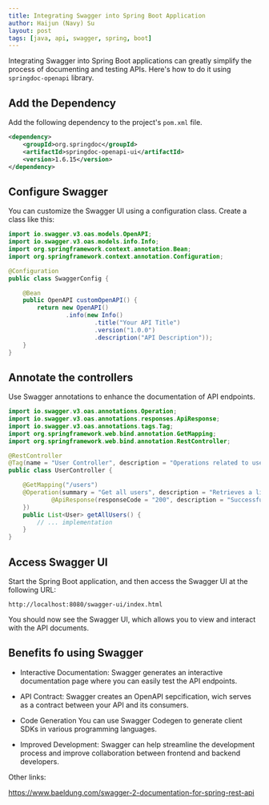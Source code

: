 ```yaml
---
title: Integrating Swagger into Spring Boot Application
author: Haijun (Navy) Su
layout: post
tags: [java, api, swagger, spring, boot]
---
```


Integrating Swagger into Spring Boot applications can  greatly simplify the process of documenting and testing APIs. Here's how to do it using `springdoc-openapi` library.

## Add the Dependency

Add the following dependency to the project's `pom.xml` file.

```xml
<dependency>
    <groupId>org.springdoc</groupId>
    <artifactId>springdoc-openapi-ui</artifactId>
    <version>1.6.15</version>
</dependency>
```

## Configure Swagger

You can customize the Swagger UI using a configuration class. Create a class like this:

```java
import io.swagger.v3.oas.models.OpenAPI;
import io.swagger.v3.oas.models.info.Info;
import org.springframework.context.annotation.Bean;
import org.springframework.context.annotation.Configuration;

@Configuration
public class SwaggerConfig {

    @Bean
    public OpenAPI customOpenAPI() {
        return new OpenAPI()
                .info(new Info()
                        .title("Your API Title")
                        .version("1.0.0")
                        .description("API Description"));
    }
}
```

## Annotate the controllers

Use Swagger annotations to enhance the documentation of API endpoints.

```java
import io.swagger.v3.oas.annotations.Operation;
import io.swagger.v3.oas.annotations.responses.ApiResponse;
import io.swagger.v3.oas.annotations.tags.Tag;
import org.springframework.web.bind.annotation.GetMapping;
import org.springframework.web.bind.annotation.RestController;

@RestController
@Tag(name = "User Controller", description = "Operations related to users")
public class UserController {

    @GetMapping("/users")
    @Operation(summary = "Get all users", description = "Retrieves a list of all users", responses = {
            @ApiResponse(responseCode = "200", description = "Successful operation")
    })
    public List<User> getAllUsers() {
        // ... implementation
    }
}
```

## Access Swagger UI

Start the Spring Boot application, and then access the Swagger UI at the following URL:

```browser
http://localhost:8080/swagger-ui/index.html
```

You should now see the Swagger UI, which allows you to view and interact with the API documents.

## Benefits fo using Swagger

* Interactive Documentation:
  Swagger generates an interactive documentation page where you can easily test the API endpoints.

* API Contract:
  Swagger creates an OpenAPI sepcification, wich serves as a contract between your API and its consumers.

* Code Generation
  You can use Swagger Codegen to generate client SDKs in various programming languages.

* Improved Development:
  Swagger can help streamline the development process and improve collaboration between frontend and backend developers.

Other links:

<https://www.baeldung.com/swagger-2-documentation-for-spring-rest-api>
